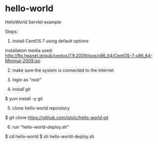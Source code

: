 # hello-world
HelloWorld Servlet example

Steps:
1. Install CentOS 7 using default options

installation media used: http://ftp.heanet.ie/pub/centos/7.9.2009/isos/x86_64/CentOS-7-x86_64-Minimal-2009.iso

2. make sure the system is connected to the internet

3. login as "root" 

4. install git

$ yum install -y git

5. clone hello-world repository

$ git clone https://github.com/jstolc/hello-world.git

6. run "hello-world-deploy.sh"

$ cd hello-world
$ sh hello-world-deploy.sh

